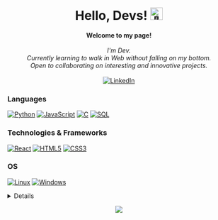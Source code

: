 <h1 align="center">Hello, Devs! <img src="https://github.com/wervlad/wervlad/assets/24524555/766d336d-b87d-44ba-807c-c51de2bc6b4d" width="28px" alt="👋"></h1>

<p align="center">
    <b>Welcome to my page!</b><br><br>
    <i>
        I'm Dev.<br>
        Currently learning to walk in Web without falling on my bottom.<br>
        Open to collaborating on interesting and innovative projects.<br>
    </i><br>
    <a href="https://www.linkedin.com/in/devjainofficial">
        <img src="https://img.shields.io/badge/LinkedIn-blue?style=flat-square&logo=linkedin" alt="LinkedIn">
    </a>
</p>

### Languages
[![Python](https://img.shields.io/badge/python-black?style=for-the-badge&logo=python)](https://github.com/wervlad)
[![JavaScript](https://img.shields.io/badge/javascript-black?style=for-the-badge&logo=javascript)](https://github.com/wervlad)
[![C](https://img.shields.io/badge/c-black?style=for-the-badge&logo=c)](https://github.com/wervlad)
[![SQL](https://img.shields.io/badge/sql-black?style=for-the-badge&logo=mysql)](https://github.com/wervlad)


### Technologies & Frameworks
[![React](https://img.shields.io/badge/react-black?style=for-the-badge&logo=react)](https://github.com/wervlad)
[![HTML5](https://img.shields.io/badge/html5-black?style=for-the-badge&logo=html5)](https://hub.docker.com/u/wervlad)
[![CSS3](https://img.shields.io/badge/css3-black?style=for-the-badge&logo=css3)](https://hub.docker.com/u/wervlad)

### OS
[![Linux](https://img.shields.io/badge/linux-black?style=for-the-badge&logo=Linux)](https://github.com/wervlad)
[![Windows](https://img.shields.io/badge/Windows-black?style=for-the-badge&logo=Windows)](https://github.com/wervlad)

<details>
<p align="center">
  <a href="https://github.com/devjainofficial">
    <img src="http://github-profile-summary-cards.vercel.app/api/cards/profile-details?username=devjainofficial&theme=tokyonight" />
  </a>
  <a href="https://github.com/devjainofficial">
    <img src="http://github-profile-summary-cards.vercel.app/api/cards/repos-per-language?username=devjainofficial&theme=tokyonight" />
  </a>
  <a href="https://github.com/devjainofficial">
    <img src="http://github-profile-summary-cards.vercel.app/api/cards/stats?username=devjainofficial&theme=tokyonight" />
  </a>
  <a href="https://github.com/devjainofficial">
    <img src="http://github-profile-summary-cards.vercel.app/api/cards/productive-time?username=devjainofficial&theme=tokyonight&utcOffset=8" />
  </a>
</p>
</details>

<p align="center">
  <a href="https://github.com/devjainofficial">
    <img src="https://komarev.com/ghpvc/?username=devjainofficial&color=blue&style=flat" />
  </a>
</p>
<!--
Make Your Github Profile Like Professionals. Use this code, and use this link "https://github-profile-summary-cards.vercel.app/demo.html" for Profile graphs.
-->
